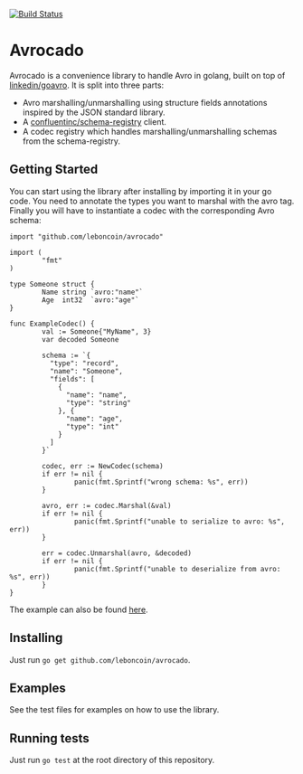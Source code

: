 [![Build Status](https://travis-ci.org/leboncoin/avrocado.svg?branch=master)](https://travis-ci.org/leboncoin/avrocado)

# Avrocado

Avrocado is a convenience library to handle Avro in golang, built on top of [linkedin/goavro](https://github.com/linkedin/goavro).
It is split into three parts:
* Avro marshalling/unmarshalling using structure fields annotations inspired by the JSON standard library.
* A [confluentinc/schema-registry](https://github.com/confluentinc/schema-registry) client.
* A codec registry which handles marshalling/unmarshalling schemas from the schema-registry.

## Getting Started

You can start using the library after installing by importing it in your go code.
You need to annotate the types you want to marshal with the avro tag.
Finally you will have to instantiate a codec with the corresponding Avro schema:

```
import "github.com/leboncoin/avrocado"

import (
        "fmt"
)

type Someone struct {
        Name string `avro:"name"`
        Age  int32  `avro:"age"`
}

func ExampleCodec() {
        val := Someone{"MyName", 3}
        var decoded Someone

        schema := `{
          "type": "record",
          "name": "Someone",
          "fields": [
            {
              "name": "name",
              "type": "string"
            }, {
              "name": "age",
              "type": "int"
            }
          ]
        }`

        codec, err := NewCodec(schema)
        if err != nil {
                panic(fmt.Sprintf("wrong schema: %s", err))
        }

        avro, err := codec.Marshal(&val)
        if err != nil {
                panic(fmt.Sprintf("unable to serialize to avro: %s", err))
        }

        err = codec.Unmarshal(avro, &decoded)
        if err != nil {
                panic(fmt.Sprintf("unable to deserialize from avro: %s", err))
        }
}

```

The example can also be found [here](example_test.go).

## Installing

Just run `go get github.com/leboncoin/avrocado`.

## Examples

See the test files for examples on how to use the library.

## Running tests
Just run `go test` at the root directory of this repository.
